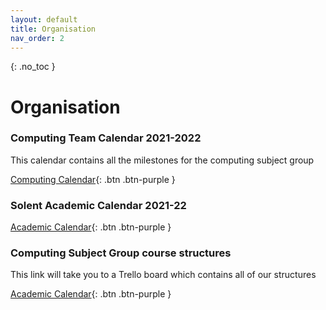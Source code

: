 ```yaml
---
layout: default
title: Organisation
nav_order: 2
---
```


{: .no_toc }

# Organisation

### Computing Team Calendar 2021-2022

This calendar contains all the milestones for the computing subject group

[Computing Calendar](https://ssu-my.sharepoint.com/:x:/g/personal/martin_reid_solent_ac_uk/EVj28K5mGK9LlGR4xhxIsX8BbSvbZ8fnJaXTb2tJPU5jEw?e=7mNfRE){: .btn .btn-purple } 

### Solent Academic Calendar 2021-22

[Academic Calendar](https://students.solent.ac.uk/official-documents/policy-governance-and-information/academic-calendar-2021-22.pdf){: .btn .btn-purple } 

### Computing Subject Group course structures

This link will take you to a Trello board which contains all of our structures

[Academic Calendar](https://trello.com/b/YItt9IH6/course-structure-2021){: .btn .btn-purple } 
